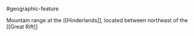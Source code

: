 #geographic-feature 

Mountain range at the [[Hinderlands]], located between northeast of the [[Great Rift]]